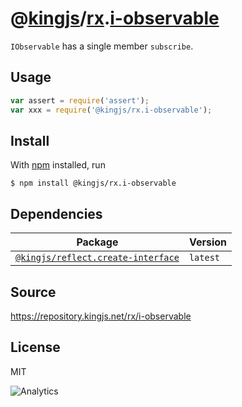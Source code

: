# @[kingjs][@kingjs]/[rx][ns0].[i-observable][ns1]
`IObservable` has a single member `subscribe`.
## Usage
```js
var assert = require('assert');
var xxx = require('@kingjs/rx.i-observable');
```






## Install
With [npm](https://npmjs.org/) installed, run
```
$ npm install @kingjs/rx.i-observable
```
## Dependencies
|Package|Version|
|---|---|
|[`@kingjs/reflect.create-interface`](https://www.npmjs.com/package/@kingjs/reflect.create-interface)|`latest`|
## Source
https://repository.kingjs.net/rx/i-observable
## License
MIT

![Analytics](https://analytics.kingjs.net/rx/i-observable)

[@kingjs]: https://www.npmjs.com/package/kingjs
[ns0]: https://www.npmjs.com/package/@kingjs/rx
[ns1]: https://www.npmjs.com/package/@kingjs/rx.i-observable
